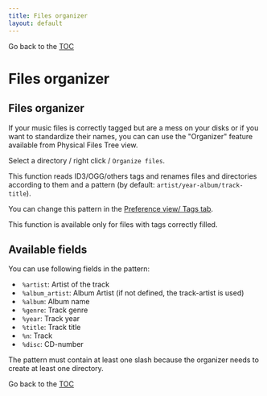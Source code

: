 ```yaml
---
title: Files organizer
layout: default
---
```

Go back to the [TOC](/manual/main.html)

# Files organizer

## Files organizer
If your music files is correctly tagged but are a mess on your disks or if you want to standardize their names, 
you can can use the "Organizer" feature available from Physical Files Tree view. 

Select a directory / right click / ``Organize files``. 

This function reads ID3/OGG/others tags and renames files and directories according to them and a pattern (by default: ``artist/year-album/track-title``).  

You can change this pattern in the [Preference view/ Tags tab](view_preferences.html#patterns-tab).  

<div class='warning'>This function is available only for files with tags correctly filled.</div>

## Available fields
You can use following fields in the pattern:

-  ``%artist``: Artist of the track
-  ``%album_artist``: Album Artist (if not defined, the track-artist is used)
-  ``%album``: Album name
-  ``%genre``: Track genre
-  ``%year``: Track year
-  ``%title``: Track title
-  ``%n``: Track
-  ``%disc``: CD-number

<div class='info'>The pattern must contain at least one slash because the organizer needs to create at least one directory.</div>

Go back to the [TOC](/manual/main.html)